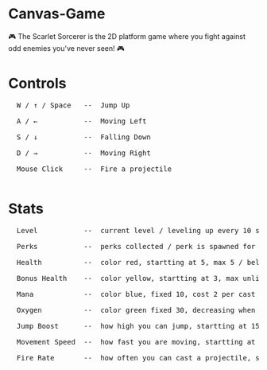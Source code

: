 # Canvas-Game
🎮 The Scarlet Sorcerer is the 2D platform game where you fight against odd enemies you've never seen! 🎮

# Controls
<pre>
  W / ↑ / Space   --  Jump Up <br />
  A / ←           --  Moving Left <br />
  S / ↓           --  Falling Down <br />
  D / →           --  Moving Right <br />
  Mouse Click     --  Fire a projectile <br />
</pre>

 # Stats
<pre>
  Level           --  current level / leveling up every 10 score / <br />
  Perks           --  perks collected / perk is spawned for every level / <br />
  Health          --  color red, startting at 5, max 5 / bellow 1 you are dead - GAMEOVER / <br />
  Bonus Health    --  color yellow, startting at 3, max unlimited / hud shows up to 5 max / <br />
  Mana            --  color blue, fixed 10, cost 2 per cast / mana regeneration is dynamic, increasing with pearks / <br />
  Oxygen          --  color green fixed 30, decreasing when you are on plarform-above the floor / at 0 taking 1 heart every ~4 seconds / <br />
  Jump Boost      --  how high you can jump, startting at 15.4, max unlimited / increasing with pearks / <br />
  Movement Speed  --  how fast you are moving, startting at 4, max unlimited / increasing with pearks / <br />
  Fire Rate       --  how often you can cast a projectile, startting at 1.6, min 0 / decreasing with pearks / <br />
</pre>
